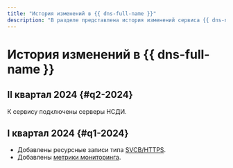 ```yaml
---
title: "История изменений в {{ dns-full-name }}"
description: "В разделе представлена история изменений сервиса {{ dns-name }}."
---
```


# История изменений в {{ dns-full-name }}

## II квартал 2024 {#q2-2024}

К сервису подключены серверы НСДИ.

## I квартал 2024 {#q1-2024}

* Добавлены ресурсные записи типа [SVCB/HTTPS](./concepts/resource-record.md#svcb-and-https-svcb-https).
* Добавлены [метрики мониторинга](./metrics.md).

